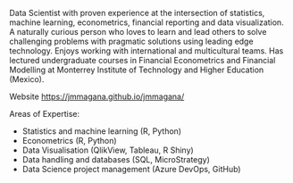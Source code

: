 Data Scientist with proven experience at the intersection of statistics, machine learning, econometrics, financial reporting and data visualization. A naturally curious person who loves to learn and lead others to solve challenging problems with pragmatic solutions using leading edge technology. Enjoys working with international and multicultural teams.​ Has lectured undergraduate courses in Financial Econometrics and Financial Modelling at Monterrey Institute of Technology and Higher Education (Mexico)​.

Website https://jmmagana.github.io/jmmagana/

Areas of Expertise:
+ Statistics and machine learning (R, Python)
+ Econometrics (R, Python)
+ Data Visualisation (QlikView, Tableau, R Shiny)
+ Data handling and databases (SQL, MicroStrategy)
+ Data Science project management (Azure DevOps, GitHub)
